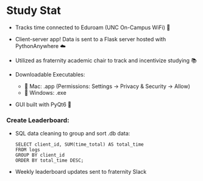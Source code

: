 # Study Stat

* Tracks time connected to Eduroam (UNC On-Campus WiFi) 📶

* Client-server app! Data is sent to a Flask server hosted with PythonAnywhere ☁️

* Utilized as fraternity academic chair to track and incentivize studying 📚

* Downloadable Executables:
  * 🍏 Mac: .app    (Permissions: Settings -> Privacy & Security -> Allow)
  * 📁 Windows: .exe

* GUI built with PyQt6 🐍

### Create Leaderboard:
* SQL data cleaning to group and sort .db data:

    ```
    SELECT client_id, SUM(time_total) AS total_time
    FROM logs
    GROUP BY client_id
    ORDER BY total_time DESC;
* Weekly leaderboard updates sent to fraternity Slack
